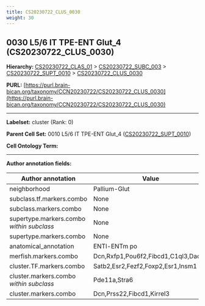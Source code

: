 ```yaml
---
title: CS20230722_CLUS_0030
weight: 30
---
```

## 0030 L5/6 IT TPE-ENT Glut_4 (CS20230722_CLUS_0030)
<b>Hierarchy: </b>
[CS20230722_CLAS_01](../CS20230722_CLAS_01) >
[CS20230722_SUBC_003](../CS20230722_SUBC_003) >
[CS20230722_SUPT_0010](../CS20230722_SUPT_0010) >
[CS20230722_CLUS_0030](../CS20230722_CLUS_0030)

**PURL:** [https://purl.brain-bican.org/taxonomy/CCN20230722/CS20230722_CLUS_0030](https://purl.brain-bican.org/taxonomy/CCN20230722/CS20230722_CLUS_0030)

---


**Labelset:** cluster (Rank: 0)

**Parent Cell Set:** 0010 L5/6 IT TPE-ENT Glut_4 ([CS20230722_SUPT_0010](../CS20230722_SUPT_0010))



**Cell Ontology Term:** 

[MARKER GENES.]: #


---

[TRANSFERRED ANNOTATIONS.]: #


[AUTHOR ANNOTATION FIELDS.]: #


**Author annotation fields:**

| Author annotation | Value |
|-------------------|-------|
|neighborhood|Pallium-Glut|
|subclass.tf.markers.combo|None|
|subclass.markers.combo|None|
|supertype.markers.combo _within subclass_|None|
|supertype.markers.combo|None|
|anatomical_annotation|ENTl-ENTm po|
|merfish.markers.combo|Dcn,Rxfp1,Pou6f2,Fibcd1,C1ql3,Dach1|
|cluster.TF.markers.combo|Satb2,Esr2,Fezf2,Foxp2,Esr1,Insm1|
|cluster.markers.combo _within subclass_|Pde11a,Stra6|
|cluster.markers.combo|Dcn,Prss22,Fibcd1,Kirrel3|
